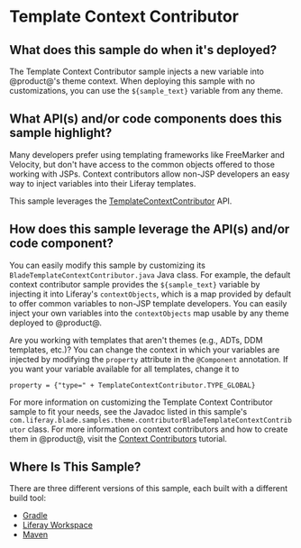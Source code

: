# Template Context Contributor [](id=template-context-contributor)

## What does this sample do when it's deployed? [](id=what-does-this-sample-do-when-its-deployed)

The Template Context Contributor sample injects a new variable into @product@'s
theme context. When deploying this sample with no customizations, you can use
the `${sample_text}` variable from any theme.

## What API(s) and/or code components does this sample highlight? [](id=what-apis-and-or-code-components-does-this-sample-highlight)

Many developers prefer using templating frameworks like FreeMarker and Velocity,
but don't have access to the common objects offered to those working with JSPs.
Context contributors allow non-JSP developers an easy way to inject variables
into their Liferay templates.

This sample leverages the
[TemplateContextContributor](@product-ref@/portal-kernel/com/liferay/portal/kernel/template/TemplateContextContributor.html)
API.

## How does this sample leverage the API(s) and/or code component? [](id=how-does-this-sample-leverage-the-apis-and-or-code-component)

You can easily modify this sample by customizing its
`BladeTemplateContextContributor.java` Java class. For example, the default
context contributor sample provides the `${sample_text}` variable by injecting
it into Liferay's `contextObjects`, which is a map provided by default to offer
common variables to non-JSP template developers. You can easily inject your own
variables into the `contextObjects` map usable by any theme deployed to
@product@.

Are you working with templates that aren't themes (e.g., ADTs, DDM templates,
etc.)? You can change the context in which your variables are injected by
modifying the `property` attribute in the `@Component` annotation. If you want
your variable available for all templates, change it to

    property = {"type=" + TemplateContextContributor.TYPE_GLOBAL}

For more information on customizing the Template Context Contributor sample to
fit your needs, see the Javadoc listed in this sample's
`com.liferay.blade.samples.theme.contributorBladeTemplateContextContributor`
class. For more information on context contributors and how to create them in
@product@, visit the
[Context Contributors](/develop/tutorials/-/knowledge_base/7-1/injecting-additional-context-variables-into-your-templates)
tutorial.

## Where Is This Sample? [](id=where-is-this-sample)

There are three different versions of this sample, each built with a different
build tool:

- [Gradle](https://github.com/liferay/liferay-blade-samples/tree/7.1/gradle/themes/template-context-contributor)
- [Liferay Workspace](https://github.com/liferay/liferay-blade-samples/tree/7.1/liferay-workspace/themes/template-context-contributor)
- [Maven](https://github.com/liferay/liferay-blade-samples/tree/7.1/maven/themes/template-context-contributor)
